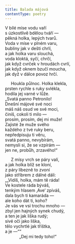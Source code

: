 ```yaml
---
title: Balada májová
contentType: poetry
---
```


<section>

V bílé míse vodu vaří  
s úzkostlivě bdělou tváří —  
pěkná holka, lepých tvarů.  
Voda v míse v plném varu,  
bubliny jak v dešti chrlí,  
a jak holka varu slouchá,  
voda kloktá, syčí, chrčí,  
jak když cvrček v hroudách cvrlí,  
jak když oknem bzučí moucha,  
jak dyž v dálce povoz hrčí.

</section>

<section>

     Houkla půlnoc. Holka klekla,  
prsten rychle s ruky svlékla,  
hodila jej varné v lůže.  
„Svatá panno Petronilo!  
Dnešní májové své noci  
máš náš osud ve své moci,  
činíš, cokoli ti milo —  
prosím, prosím, dej mi muže!  
Zajisté že muže svého  
každého z tvé ruky beru,  
nepředpisuju ti věru,  
svatá panno, nevybírám,  
nemysli si, že se vzpírám —  
jen ne, probůh, zrzavého!“

</section>

<section>

     Z mísy vrch se páry valí,  
a jak holka blíž se kloní,  
z páry líbezně to zvoní  
jako stříbrem z dálné dáli:  
„„Vidíš, holka, mám tě ráda!  
Ve kostele ráda býváš,  
tenkým hlasem ‚Ave‘ zpíváš,  
dala bych ti kamaráda —  
ale koho dát ti, koho?  
Je vás ve vsi trochu mnoho —  
zbyl jen hajných synek chudý,  
a ten je jak liška rudý;  
sivé oči jako liška,  
tělo vychrtlé jak tříštka,  
a je —““  
            „Dej mi tedy toho!“

</section>
